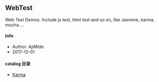 ## WebTest
Web Test Demos. Include js test, html test and so on, like Jasmine, karma, mocha ...

#### Info
* Author: AjiMIde
* 2017-12-01

#### catalog 目录

* [Karma](/tree/master/Karma)
